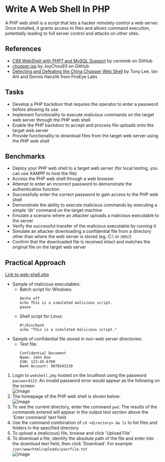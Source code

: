 # Write A Web Shell In PHP
A PHP web shell is a script that lets a hacker remotely control a web server. Once installed, it grants access to files and allows command execution, potentially leading to full server control and attacks on other sites.

## References
- [C99 WebShell with PHP7 and MySQL Support](https://github.com/cermmik/C99-WebShell) by cermmik on GitHub
- [chopper.jsp](https://github.com/JoyChou93/webshell/blob/master/jsp/chopper.jsp) by JoyChou93 on GitHub
- [Detecting and Defeating the China Chopper Web Shell](https://www.mandiant.com/sites/default/files/2021-09/rpt-china-chopper.pdf) by Tony Lee, Ian Ahl and Dennis Hanzlik from FireEye Labs


## Tasks
- Develop a PHP backdoor that requires the operator to enter a password before allowing its use
- Implement functionality to execute malicious commands on the target web server through the PHP web shell
- Enable the PHP backdoor to accept and process file uploads onto the target web server
- Provide functionality to download files from the target web server using the PHP web shell

## Benchmarks
- Deploy your PHP web shell to a target web server (for local testing, you can use XAMPP to host the file)
- Access the PHP web shell through a web browser
- Attempt to enter an incorrect password to demonstrate the authentication function
- Successfully enter the correct password to gain access to the PHP web shell
- Demonstrate the ability to execute malicious commands by executing a simple 'dir' command on the target machine
- Emulate a scenario where an attacker uploads a malicious executable to the server
- Verify the successful transfer of the malicious executable by running it
- Simulate an attacker downloading a confidential file from a directory other than where the web server is stored (eg. C:\ or /etc/)
- Confirm that the downloaded file is received intact and matches the original file on the target web server

## Practical Approach
[Link to web-shell.php](https://github.com/aaronamran/MCSI-Remote-Cybersecurity-Internship/blob/main/Penetration%20Testing/scripts/web-shell.php)
- Sample of malicious executables:
  - Batch script for Windows:
    ```
    @echo off
    echo This is a simulated malicious script.
    pause
    ```
  - Shell script for Linux:
    ```
    #!/bin/bash
    echo "This is a simulated malicious script."
    ```
- Sample of confidential file stored in non-web server directories:
  - Text file:
    ```
    Confidential Document
    Name: John Doe
    SSN: 123-45-6789
    Bank Account: 9876543210
    ```
1. Login to `webshell.php` hosted on the localhost using the password `password123`. An invalid password error would appear as the following on the screen: <br/>
   ![image](https://github.com/user-attachments/assets/4834a641-3f93-4423-ad2e-3db190fa011b)
2. The homepage of the PHP web shell is shown below: <br/>
   ![image](https://github.com/user-attachments/assets/0ed8b5cb-ed1c-40f9-8820-789737728940)
3. To see the current directory, enter the command `pwd`. The results of the commands entered will appear in the output text section above the 'Enter command' text field
4. Use the command combination of `cd <directory> && ls` to list files and folders in the specified directory
5. To upload a (malicious) file, browse and click 'Upload File'
6. To download a file, identify the absolute path of the file and enter into the download text field, then click 'Download'. For example `/var/www/html/uploads/yourfile.txt
` <br/>
   ![image](https://github.com/user-attachments/assets/b6b6703d-338d-4263-8154-9295d7fd3eb6)


   







